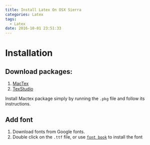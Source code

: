 ```yaml
---
title: Install Latex On OSX Sierra
categories: Latex
tags:
  - Latex
date: 2016-10-01 23:51:33
---
```



# Installation

## Download packages:

1. [MacTex](http://www.tug.org/mactex/downloading.html)
2. [TexStudio](http://texstudio.sourceforge.net)

Install Mactex package simply by running the `.pkg` file and follow its instructions.

## Add font

1. Download fonts from Google fonts.
2. Double click on the `.ttf` file, or use [`font book`](https://support.apple.com/en-us/HT201749) to install the font
